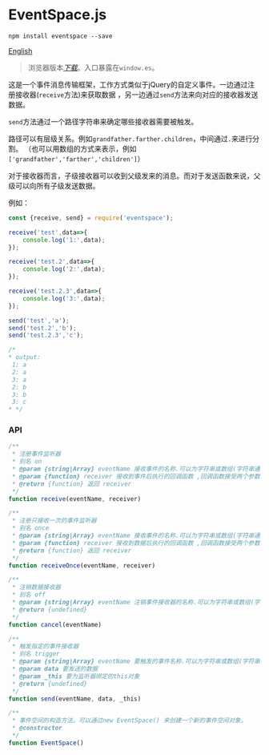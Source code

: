 # EventSpace.js

```
npm install eventspace --save
```

[English](README.en.md)

>浏览器版本[*下载*](bin/browser/index.js)。入口暴露在`window.es`。

这是一个事件消息传输框架，工作方式类似于jQuery的自定义事件。一边通过注册接收器(`receive`方法)来获取数据
，另一边通过`send`方法来向对应的接收器发送数据。

`send`方法通过一个路径字符串来确定哪些接收器需要被触发。

路径可以有层级关系。例如`grandfather.farther.children`，中间通过` . `来进行分割。
（也可以用数组的方式来表示，例如`['grandfather','farther','children']`）

对于接收器而言，子级接收器可以收到父级发来的消息。而对于发送函数来说，父级可以向所有子级发送数据。

例如：
```javascript
const {receive, send} = require('eventspace');

receive('test',data=>{
    console.log('1:',data);
});

receive('test.2',data=>{
    console.log('2:',data);
});

receive('test.2.3',data=>{
    console.log('3:',data);
});

send('test','a');
send('test.2','b');
send('test.2.3','c');

/*
* output:
 1: a
 2: a
 3: a
 2: b
 3: b
 3: c
* */
```


### API


```javascript
/**
 * 注册事件监听器
 * 别名 on
 * @param {string|Array} eventName 接收事件的名称.可以为字符串或数组(字符串通过‘.’来分割层级)
 * @param {function} receiver 接收到事件后执行的回调函数 ,回调函数接受两个参数（data:数据，eventName:事件的名称数组）
 * @return {function} 返回 receiver
 */
function receive(eventName, receiver)
```

```javascript
/**
 * 注册只接收一次的事件监听器
 * 别名 once
 * @param {string|Array} eventName 接收事件的名称.可以为字符串或数组(字符串通过‘.’来分割层级)
 * @param {function} receiver 接收到数据后执行的回调函数 ,回调函数接受两个参数（data:数据，eventName:事件的名称数组）
 * @return {function} 返回 receiver
 */
function receiveOnce(eventName, receiver)
```

```javascript
/**
 * 注销数据接收器
 * 别名 off
 * @param {string|Array} eventName 注销事件接收器的名称.可以为字符串或数组(字符串通过‘.’来分割层级)
 * @return {undefined}
 */
function cancel(eventName)
```

```javascript
/**
 * 触发指定的事件接收器
 * 别名 trigger
 * @param {string|Array} eventName 要触发的事件名称.可以为字符串或数组(字符串通过‘.’来分割层级)
 * @param data 要发送的数据
 * @param _this 要为监听器绑定的this对象
 * @return {undefined}
 */
function send(eventName, data, _this)
```

```javascript
/**
 * 事件空间的构造方法。可以通过new EventSpace() 来创建一个新的事件空间对象。
 * @constructor
 */
function EventSpace() 
```